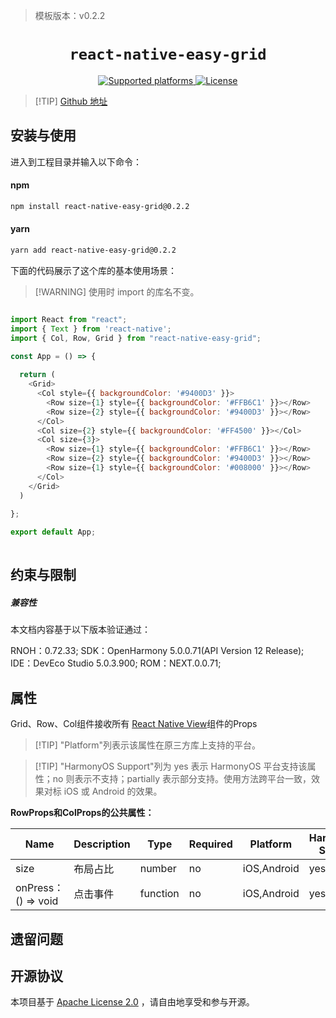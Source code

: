 > 模板版本：v0.2.2

<p align="center">
  <h1 align="center"> <code>react-native-easy-grid</code> </h1>
</p>
<p align="center">
    <a href="https://github.com/GeekyAnts/react-native-easy-grid">
        <img src="https://img.shields.io/badge/platforms-android%20|%20ios%20|%20harmony%20-lightgrey.svg" alt="Supported platforms" />
    </a>
    <a href="https://github.com/GeekyAnts/react-native-easy-grid/blob/master/LICENSE">
        <img src="https://img.shields.io/badge/license-Apache License 2.0-green.svg" alt="License" />
    </a>
</p>

> [!TIP] [Github 地址](https://github.com/GeekyAnts/react-native-easy-grid)


## 安装与使用

进入到工程目录并输入以下命令：

#### **npm**

```bash
npm install react-native-easy-grid@0.2.2
```

#### **yarn**

```bash
yarn add react-native-easy-grid@0.2.2 
```

<!-- tabs:end -->


下面的代码展示了这个库的基本使用场景：

> [!WARNING] 使用时 import 的库名不变。


```js

import React from "react";
import { Text } from 'react-native';
import { Col, Row, Grid } from "react-native-easy-grid";

const App = () => {
 
  return (
    <Grid>
      <Col style={{ backgroundColor: '#9400D3' }}>
        <Row size={1} style={{ backgroundColor: '#FFB6C1' }}></Row>
        <Row size={2} style={{ backgroundColor: '#9400D3' }}></Row>
      </Col>
      <Col size={2} style={{ backgroundColor: '#FF4500' }}></Col>
      <Col size={3}>
        <Row size={1} style={{ backgroundColor: '#FFB6C1' }}></Row>
        <Row size={2} style={{ backgroundColor: '#9400D3' }}></Row>
        <Row size={1} style={{ backgroundColor: '#008000' }}></Row>
      </Col>
    </Grid>
  )
      
};

export default App;
  
```
## 约束与限制

##### 兼容性

本文档内容基于以下版本验证通过：

RNOH：0.72.33; SDK：OpenHarmony 5.0.0.71(API Version 12 Release); IDE：DevEco Studio 5.0.3.900; ROM：NEXT.0.0.71;


## 属性

Grid、Row、Col组件接收所有 [React Native View](https://reactnative.dev/docs/view#props)组件的Props

> [!TIP] "Platform"列表示该属性在原三方库上支持的平台。

> [!TIP] "HarmonyOS Support"列为 yes 表示 HarmonyOS 平台支持该属性；no 则表示不支持；partially 表示部分支持。使用方法跨平台一致，效果对标 iOS 或 Android 的效果。

**RowProps和ColProps的公共属性：**

| Name | Description | Type | Required | Platform | HarmonyOS Support  |
| ---- | ----------- | ---- | -------- | -------- | ------------------ |
|   size  | 布局占比   | number   | no | iOS,Android      | yes |
|   onPress：() => void  |  点击事件       | function     | no | iOS,Android      | yes |


## 遗留问题

## 开源协议

本项目基于 [Apache License 2.0](https://github.com/GeekyAnts/react-native-easy-grid/blob/master/LICENSE) ，请自由地享受和参与开源。

